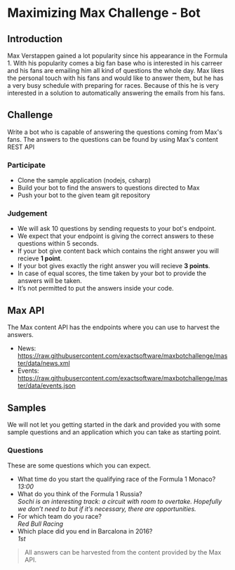 # Maximizing Max Challenge - Bot

## Introduction
Max Verstappen gained a lot popularity since his appearance in the Formula 1. With his popularity comes a big fan base who is interested in his carreer and his fans are emailing him all kind of questions the whole day.
Max likes the personal touch with his fans and would like to answer them, but he has a very busy schedule with preparing for races. Because of this he is very interested in a solution to automatically answering the emails from his fans.

## Challenge
Write a bot who is capable of answering the questions coming from Max's fans. The answers to the questions can be found by using Max's content REST API 

### Participate
- Clone the sample application (nodejs, csharp)
- Build your bot to find the answers to questions directed to Max
- Push your bot to the given team git repository

### Judgement
- We will ask 10 questions by sending requests to your bot's endpoint.
- We expect that your endpoint is giving the correct answers to these questions within 5 seconds.
- If your bot give content back which contains the right answer you will recieve __1 point__.
- If your bot gives exactly the right answer you will recieve __3 points__.
- In case of equal scores, the time taken by your bot to provide the answers will be taken.
- It’s not permitted to put the answers inside your code.

## Max API
The Max content API has the endpoints where you can use to harvest the answers.
- News: https://raw.githubusercontent.com/exactsoftware/maxbotchallenge/master/data/news.xml
- Events: https://raw.githubusercontent.com/exactsoftware/maxbotchallenge/master/data/events.json

## Samples
We will not let you getting started in the dark and provided you with some sample questions and an application which you can take as starting point.

### Questions
These are some questions which you can expect.

- What time do you start the qualifying race of the Formula 1 Monaco?  
  _13:00_
- What do you think of the Formula 1 Russia?  
  _Sochi is an interesting track: a circuit with room to overtake. Hopefully we don’t need to but if it’s necessary, there are opportunities._
- For which team do you race?  
  _Red Bull Racing_
- Which place did you end in Barcalona in 2016?  
  _1st_

> All answers can be harvested from the content provided by the Max API. 
